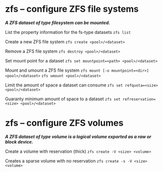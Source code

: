 # zfs – configure ZFS file systems

___A ZFS dataset of type filesystem can be mounted.___

List the property information for the fs-type datasets
`zfs list`

Create a new ZFS file system
`zfs create <pool>/<dataset>`

Remove a ZFS file system
`zfs destroy <pool>/<dataset>`

Set mount point for a dataset
`zfs set mountpoint=<path> <pool>/<dataset>`

Mount and umount a ZFS file system
`zfs mount [-o mountpoint=<dir>]<pool>/<dataset>`
`zfs umount <pool>/<dataset>`

Limit the amount of space a dataset can consume
`zfs set refquota=<size> <pool>/<dataset>`

Guaranty minimum amount of space to a dataset
`zfs set refreservation=<size> <pool>/<dataset>`


# zfs – configure ZFS volumes

___A ZFS dataset of type volume is a logical volume exported as a raw or block device.___

Create a volume with reservation (thick)
`zfs create -V <size> <volume>`

Creates a sparse volume with no reservation
`zfs create -s -V <size> <volume>`
